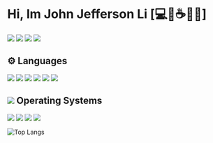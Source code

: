 #  Hi, Im John Jefferson Li [:computer::black_flag::coffee::philippines:]

<a href="https://www.facebook.com/itsjeffersonli"><img src="https://img.shields.io/badge/facebook-%231877F2.svg?&style=for-the-badge&logo=facebook&logoColor=white" style="max-width:100%;"></a>
<a href="https://www.linkedin.com/in/john-jefferson-li-3b86811b0/"><img src="https://img.shields.io/badge/linkedin-%230077B5.svg?&style=for-the-badge&logo=linkedin&logoColor=white" style="max-width:100%;"></a>
<a href="mailto:2542067802@qq.com"><img src="https://img.shields.io/badge/QQ-%23EB1923.svg?&style=for-the-badge&logo=Tencent%20QQ&logoColor=white" style="max-width:100%;"></a>
<a href="paypal.me/JohnJeffersonLi"><img src="https://img.shields.io/badge/paypal-%2300457C.svg?&style=for-the-badge&logo=paypal&logoColor=white" style="max-width:100%;"></a>


## :gear: Languages
<a><img src="https://img.shields.io/badge/html5%20-%23E34F26.svg?&style=for-the-badge&logo=html5&logoColor=white"></a>
<img src="https://img.shields.io/badge/css3%20-%231572B6.svg?&style=for-the-badge&logo=css3&logoColor=white" >
<img src="https://img.shields.io/badge/vuejs%20-%2335495e.svg?&style=for-the-badge&logo=vue.js&logoColor=%234FC08D" >
<img src="https://img.shields.io/badge/python%20-%2314354C.svg?&style=for-the-badge&logo=python&logoColor=white">
<img src="https://img.shields.io/badge/shell_script%20-%23121011.svg?&style=for-the-badge&logo=gnu-bash&logoColor=white" >
<img src="https://img.shields.io/badge/c%23%20-%23239120.svg?&style=for-the-badge&logo=c-sharp&logoColor=white">

## <img src="https://img.icons8.com/color/48/000000/operating-system--v1.png"/>  Operating Systems
<img src="https://img.icons8.com/fluent/48/000000/windows-10.png"/>
<img src="https://img.icons8.com/color/48/000000/ubuntu.png"/>
<img src="https://img.icons8.com/metro/26/000000/mac-os.png"/>
<img src="https://img.icons8.com/color/48/000000/kali-linux.png"/>

![Top Langs](https://github-readme-stats-git-master.itsjeffersonli.vercel.app/api/top-langs/?username=itsjeffersonli&theme=Gradient&hide=javascript&layout=compact)

